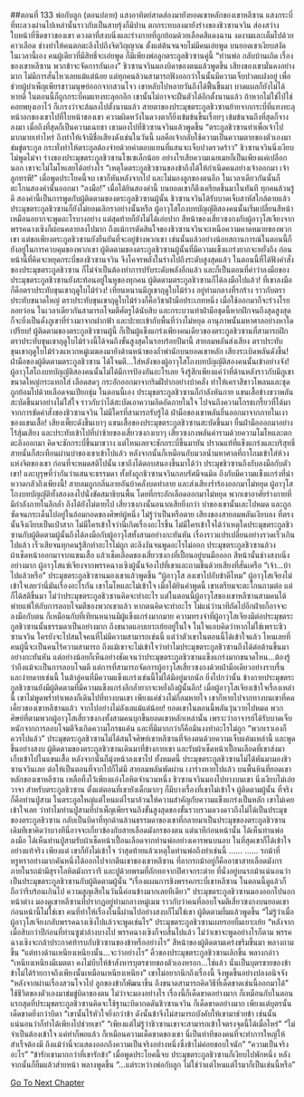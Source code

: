 ##ตอนที่ 133 พ่อกับลูก (ตอนปลาย)
แสงอาทิตย์สาดส่องมายังยอดเขาหลักของเขาหลีซาน แสงกระบี่ที่ทะลวงผ่านไปเหล่านั้นราวกับเป็นสายรุ้งก็มิปาน ตกกระทบลงมายังร่างของชิวซานจวิน ส่องสว่างใบหน้าที่ซีดขาวของเขา ดวงตาที่สงบนิ่งและร่างกายที่ถูกย้อมด้วยเลือดสีแดงฉาน งดงามและเต็มไปด้วยคาวเลือด ช่างทำให้คนตกตะลึงไปถึงจิตวิญญาณ
ตั้งแต่ต้นจนจบไม่มีคนเอ่ยพูด บนยอดเขาเงียบสงัด
ในเวลานี้เอง คนผู้เดียวที่มีสิทธิ์จะเอ่ยพูด ก็มีเพียงพ่อลูกตระกูลชิวซานคู่นี้
“ท่านพ่อ กลับบ้านเถิด เรื่องของเขาหลีซาน พวกข้าจะจัดการกันเอง”
ชิวซานจวินมองบิดาของตนแล้วพูดขึ้น เสียงของเขามั่นคงอย่างมาก ไม่มีการสั่นไหวเลยแม้แต่น้อย แต่ทุกคนล้วนสามารถฟังออกว่าในนั้นมีความเจ็บปวดแฝงอยู่ เพื่อช่วยผู้บำเพ็ญเพียรชาวมนุษย์ออกจากสวนโจว เขาหลับไปหลายวันถึงได้ฟื้นขึ้นมา บาดแผลก็ยังไม่ได้หายดี ในตอนนี้ก็ถูกกระบี่คมแทงทะลุอกอีก เขานั้นไม่อาจจะฝืนตัวได้อีกตั้งนานแล้ว ถ้าหากไม่ใช่ไป๋ไช่คอยพยุงเอาไว้ ก็เกรงว่าจะล้มลงไปตั้งนานแล้ว
สายตาของประมุขตระกูลชิวซานย้ายจากกระบี่ที่แทงทะลุหน้าอกของเขาไปที่ใบหน้าของเขา ความผิดหวังในดวงตาก็ยิ่งเข้มข้นขึ้นเรื่อยๆ เข้มข้นจนถึงที่สุดก็จางลงมา เมื่อถึงที่สุดก็เป็นความเฉยชา เขามองไปที่ชิวซานจวินแล้วพูดขึ้น “ตระกูลชิวซานทำเพื่อเจ้าไปมากมายเท่าไหร่ ถึงทำให้เจ้ามีชื่อเสียงดังเช่นในวันนี้ ผลคือเจ้ากลับใช้ความเป็นความตายของตัวเองมาข่มขู่ตระกูล กระทั่งทำให้ตระกูลต้องจ่ายด้วยค่าตอบแทนที่แสนจะเจ็บปวดรวดร้าว”
ชิวซานจวินนิ่งเงียบไม่พูดไม่จา
ร่างของประมุขตระกูลชิวซานโซเซเล็กน้อย
อย่างไรเสียความเฉยเมยก็เป็นเพียงแค่เปลือกนอก เขาจะไม่โมโหเลยได้อย่างไร
“เหตุใดตระกูลชิวซานของข้าถึงได้ให้กำเนิดคนอย่างเจ้าออกมา เจ้าลูกทรพี!”
เมื่อพูดประโยคนี้จบ เขาก็หันหลังจากไป และไม่มองลูกของตนอีก ในเวลาเดียวกันนั้นก็ตะโกนสองคำนั้นออกมา
“ลงมือ!”
เมื่อได้ยินสองคำนี้ บนยอดเขาก็ตึงเครียดขึ้นมาในทันที
ทุกคนล้วนรู้ดี สองคำนี้เป็นการพูดกับผู้ติดตามของตระกูลชิวซานผู้นั้น ชิวซานจวินได้รับบาดเจ็บสาหัสใกล้ตายแล้ว ประมุขตระกูลชิวซานก็ยังไม่ยอมเลิกราอย่างนั้นหรือ
ผู้อาวุโสโถงบทบัญญัติสองคนนั้นเริ่มเปลี่ยนสีหน้า เหมือนอยากจะพูดอะไรบางอย่าง แต่สุดท้ายก็ยังไม่ได้เอ่ยปาก สีหน้าของเสี่ยวซงกงกับผู้อาวุโสเจียงจากพรรคฉางเซิงก็ผ่อนคลายลงไปมาก ถึงแม้การตัดสินใจของชิวซานจวินจะเหนือความคาดหมายของพวกเขา แต่ขอเพียงตระกูลชิวซานยังยืนยันที่จะอยู่ข้างพวกเขา เช่นนั้นแล้วอย่างน้อยสถานการณ์ในตอนนี้ก็ยังอยู่ในการควบคุมของพวกเขา ผู้ติดตามของตระกูลชิวซานผู้นั้นที่มีความแข็งแกร่งยากจะหยั่งถึง ก่อนหน้านี้ที่คิดจะหยุดกระบี่ของชิวซานจวิน จึงโคจรพลังในร่างไปถึงระดับสูงสุดแล้ว ในตอนนี้ที่ได้ฟังคำสั่งของประมุขตระกูลชิวซาน ก็ไม่จำเป็นต้องทำการปรับระดับพลังอีกแล้ว
และก็เป็นตอนที่คำว่าลงมือของประมุขตระกูลชิวซานยังสะท้อนอยู่ในหูของทุกคน ผู้ติดตามตระกูลชิวซานก็ได้ลงมือไปแล้ว!
ที่เขาลงมือก็คือตราประทับขุนเขาฤดูใบไม้ร่วง!
เทียนหนานมีภูเขาฤดูใบไม้ร่วง อยู่ท่ามกลางที่รกร้าง ราวกับตราประทับขนาดใหญ่ ตราประทับขุนเขาฤดูใบไม้ร่วงก็คือวิชาฝ่ามือประเภทหนึ่ง เมื่อใช้ออกมาก็จะร่วงโรยลอยว่อน ในเวลาเดียวกันสามารถโจมตีศัตรูได้นับสิบ และกระบวนท่าฝ่ามือชุดนี้หากฝึกจนถึงสุดสูงสุด ก็จะยิ่งเป็นดั่งภูเขาที่ร่วงมาจากฝากฟ้า และปะทะเข้ากับพื้นที่ว่างไม่หยุด อานุภาพนั้นมหาศาลอย่างหาใดเปรียบ!
ผู้ติดตามของตระกูลชิวซานผู้นี้ ก็เป็นผู้แข็งแกร่งเพียงคนเดียวของตระกูลชิวซานที่สามารถฝึกตราประทับขุนเขาฤดูใบไม้ร่วงนี้ได้จนถึงขั้นสูงสุดในรอบร้อยปีมานี้
สายลมพลันส่งเสียง ตราประทับขุนเขาฤดูใบไม้ร่วงแหวกหมู่เมฆลงมายังด้านหน้าของถ้ำพำนักบนยอดเขาหลัก
เสียงระเบิดพลันดังขึ้น!
ฝ่ามือของผู้ติดตามตระกูลชิวซาน ได้โจมตี...ใส่หลังของผู้อาวุโสโถงบทบัญญัติสองคนนั้นเข้าอย่างจัง!
ผู้อาวุโสโถงบทบัญญัติสองคนนั้นไม่ได้มีการป้องกันอะไรเลย จึงรู้สึกเพียงแค่ว่าที่ด้านหลังราวกับมีภูเขาขนาดใหญ่กระแทกใส่ เลือดสดๆ กระอักออกมาจากริมฝีปากอย่างบ้าคลั่ง ทำให้เคราสีขาวโพลนและชุดถูกย้อมไปด้วยเลือดจนเปียกชุ่ม
ในตอนนี้เอง ประมุขตระกูลชิวซานก็กำลังหันกาย แขนเสื้อข้างขวาพลันสะบัดขึ้นมาอย่างไม่ใส่ใจ ราวกับว่าได้สะบัดเอาความอึดอัดภายในใจ ไปจนถึงความโกรธเกรี้ยวที่ได้มาจากการขัดคำสั่งของชิวซานจวิน ไม่มีใครที่สามารถรับรู้ได้ ฝ่ามือของเขาพลันยื่นออกมาจากภายในเงาของแขนเสื้อ!
เสียงเพี๊ยะดังขึ้นเบาๆ
แขนเสื้อของประมุขตระกูลชิวซานสะบัดขึ้นมา ยื่นฝ่ามือออกมาอย่างไร้สุ้มเสียง และประทับเข้าไปที่บ่าซ้ายของเสี่ยวซงกงเบาๆ
เสี่ยวซงกงพลันคำรามด้วยความโมโหและตกตะลึงออกมา คิดจะชักกระบี่ขึ้นมาขวาง แต่ไหนเลยจะชักกระบี่ขึ้นมาทัน ปราณแท้ที่แข็งแกร่งและบริสุทธิ์สายนั้นก็สะเทือนผ่านบ่าของเขาเข้าไปแล้ว หลังจากนั้นก็เหมือนกับมวลน้ำมหาศาลที่ถาโถมเข้าใส่ห้วงแห่งจิตของเขา
ก่อนที่จะหมดสติไปนั้น เขาถึงได้ตอบสนองขึ้นมาได้ว่า ประมุขชิวซานถึงกับลงมือกับตัวเขา!
และบุรุษที่ว่ากันว่าแสนจะธรรมดา ทั้งยังถูกชิวซานจวินกลบรัศมีจนมิด ถึงกับมีความแข็งแกร่งที่น่าหวาดกลัวถึงเพียงนี้!
สายลมถูกกลิ่นอายอันบ้าคลั่งบดทำลาย และส่งเสียงร่ำร้องออกมาไม่หยุด ผู้อาวุโสโถงบทบัญญัติทั้งสองลงไปนั่งขัดสมาธิบนพื้น โดยที่กระอักเลือดออกมาไม่หยุด พวกเขาอาศัยร่างกายที่มีกำลังภายในลึกล้ำ ถึงได้ยังไม่ตายไป เสี่ยวซงกงนั้นอนาถเสียยิ่งกว่า บ่าของเขานั้นเละไปหมด และถูกซัดจนกระเด็นไปอยู่ในอ้อมกอดของศิษย์ผู้หนึ่ง ไม่รู้ว่าเป็นหรือตาย
เสียงของสายลมพลันเงียบลง ที่ตรงนั้นจึงเงียบเป็นเป่าสาก
ไม่มีใครเข้าใจว่านี่เกิดเรื่องอะไรขึ้น
ไม่มีใครเข้าใจได้ว่าเหตุใดประมุขตระกูลชิวซานกับผู้ติดตามผู้นั้นถึงได้ลงมือกับผู้อาวุโสทั้งสามอย่างกะทันหัน
เรื่องราวแปรเปลี่ยนอย่างรวดเร็วเกินไปแล้ว เร็วเสียจนทุกคนรู้สึกทำอะไรไม่ถูก ตะลึงงันจนพูดอะไรไม่ออก
ประมุขตระกูลชิวซานล้วงผ้าเช็ดหน้าออกมาจากแขนเสื้อ แล้วเช็ดเลือดของเสี่ยวซงกงที่เปื้อนอยู่บนมือออก สีหน้านั้นช่างสงบนิ่งอย่างมาก
ผู้อาวุโสแซ่เจียงจากพรรคฉางเซิงผู้นั้นจ้องไปที่เขาและถามขึ้นด้วยเสียงที่สั่นเครือ “เจ้า...บ้าไปแล้วหรือ”
ประมุขตระกูลชิวซานมองเขาแล้วพูดขึ้น “ผู้อาวุโส ลงเขาไปกับข้าดีไหม”
ผู้อาวุโสเจียงไม่เข้าใจเลยว่านี่มันเรื่องอะไรกัน เขาโมโหและไม่เข้าใจ เมื่อได้ยินคำพูดนี้ เขาเตรียมจะตะโกนถามต่อ แต่ก็ได้สติขึ้นมา ไม่ว่าประมุขตระกูลชิวซานคิดจะทำอะไร แต่ในตอนนี้ผู้อาวุโสของเขาหลีซานสามคนได้พ่ายแพ้ให้กับการลอบโจมตีของพวกเขาแล้ว หากตนคิดจะทำอะไร ไม่แน่ว่านาทีถัดไปอีกฝ่ายก็อาจจะลงมือกับตน
ก็เหมือนกับที่เทียนหนานมีผู้แข็งแกร่งมากมาย ความทรงจำที่ผู้อาวุโสเจียงมีต่อประมุขตระกูลชิวซานนั้นธรรมดาเป็นอย่างมาก ถึงขนาดแอบเยาะเย้ยอยู่ในใจ ในใจแอบคิดว่าหากไม่ใช่เพราะชิวซานจวิน ใครยังจะไปสนใจคนที่ไม่มีความสามารถเช่นนี้ แต่ว่าตัวเขาในตอนนี้ได้เข้าใจแล้ว ไหนเลยที่คนผู้นี้จะเป็นคนไร้ความสามารถ
ถึงแม้เขาจะไม่เข้าใจว่าทำไมประมุขตระกูลชิวซานถึงได้ต่อต้านขึ้นมาอย่างกะทันหัน แต่อย่างน้อยก็เห็นอย่างชัดเจนว่าประมุขตระกูลชิวซานแข็งแกร่งมากขนาดไหน...ต้องรู้ว่าถึงแม้จะเป็นการลอบโจมตี แต่การที่สามารถจัดการผู้อาวุโสเสี่ยวซงกงด้วยฝ่ามือเดียวอย่างราบรื่นและง่ายดายเช่นนี้ ในต้าลู่คนที่มีความแข็งแกร่งเช่นนี้ไม่ได้มีอยู่มากนัก
ยิ่งไปกว่านั้น ข้างกายประมุขตระกูลชิวซานยังมีผู้ติดตามที่มีความแข็งแกร่งลึกล้ำยากจะหยั่งถึงผู้นั้นอีก!
เมื่อผู้อาวุโสเจียงเข้าใจเรื่องเหล่านี้ เขาไม่พูดพร่ำทำเพลงก็เดินไปที่ทางบนเขา เพียงแค่ช่วงไม่กี่ลมหายใจ เขาก็หายไปจากทางบนเขาที่คดเคี้ยวของเขาหลีซานแล้ว จากไปอย่างไม่ลังเลแม้แต่น้อย!
ยอดเขาในตอนนี้พลันวุ่นวายไปหมด พวกศิษย์ที่ตามพวกผู้อาวุโสเสี่ยวซงกงทั้งสามคนบุกขึ้นยอดเขาหลักเหล่านั้น เพราะว่าอาจารย์ได้รับบาดเจ็บหนักจากการลอบโจมตีจึงเกิดความโกรธแค้น และที่มีมากกว่าก็คือมึนงงทำอะไรไม่ถูก
“พวกเราเองก็ควรไปแล้ว” ประมุขตระกูลชิวซานไม่ได้สนใจศิษย์เขาหลีซานที่จ้องตนด้วยความเจ็บแค้นเหล่านี้ และพูดขึ้นอย่างสงบ
ผู้ติดตามของตระกูลชิวซานเดินมาที่ข้างกายเขา และรับผ้าเช็ดหน้าเปื้อนเลือดที่เขาส่งมาเก็บเข้าไปในแขนเสื้อ หลังจากนั้นก็มุ่งหน้าลงเขาไป
ทั้งหมดนี้ ประมุขตระกูลชิวซานไม่ได้หันมามองชิวซานจวินเลย ต่อให้เป็นตอนที่จากไปก็ไม่มี
สายลมพลันพัดผ่าน เงาร่างหายไปแล้ว
บนพื้นหินที่ยอดเขาหลักของเขาหลีซาน เหลือทิ้งไว้เพียงแอ่งโลหิตจำนวนหนึ่ง
ชิวซานจวินมองไปทางบนเขา นิ่งเงียบไม่เอ่ยวาจา
สำหรับตระกูลชิวซาน ตั้งแต่ตอนที่เขายังเด็กมากๆ ก็มีบางเรื่องที่เขาไม่เข้าใจ
ผู้ติดตามผู้นั้น ที่จริงก็คือท่านปู่สาม ในตระกูลใหญ่แต่ไหนแต่ไรมาล้วนให้ความสำคัญกับความแข็งแกร่งเป็นหลัก เขาไม่เคยเข้าใจเลย ว่าทำไมท่านปู่สามที่บำเพ็ญเพียรจนถึงขั้นสูงสุดของขั้นรวบรวมดวงดาวถึงไม่ได้เป็นประมุขของตระกูลชิวซาน กลับเป็นบิดาที่ทุกด้านล้วนธรรมดาของเขาที่กลายมาเป็นประมุขของตระกูลชิวซาน เดิมทีเขาคิดว่าบางทีนี่อาจจะเกี่ยวข้องกับสายเลือดมังกรของตน แต่นาทีก่อนหน้านั้น ได้เห็นท่านพ่อลงมือ ได้เห็นท่านปู่สามรับผ้าเช็ดหน้าเปื้อนเลือดจากท่านพ่ออย่างเคารพนบนอบ ในที่สุดเขาก็ได้เข้าใจอย่างแท้จริง เพียงแต่ เขาก็ยังไม่เข้าใจ ว่าสุดท้ายแล้วเหตุใดท่านพ่อถึงทำเช่นนี้
......
......
รถม้าที่หรูหราอย่างมากคันหนึ่งได้ออกไปจากตีนเขาของเขาหลีซาน
ที่ลากรถม้าอยู่ก็คืออาชาสายเลือดมังกร ภายในรถม้ามีสุราโลหิตมังกรวารี และปูด้วยพรมที่ถักทอจากปีศาจกระต่าย
ที่นั่งอยู่บนรถม้าแน่นอนว่าเป็นประมุขตระกูลชิวซานกับผู้ติดตามผู้นั้น
“เรื่องแผนการชิงพรรคกระบี่เขาหลีซาน ในตอนนี้ดูแล้วก็ถือว่ารีบร้อนเกินไป ความสูญเสียในวันนี้ค่อนข้างมากเลยทีเดียว”
ประมุขตระกูลชิวซานมองออกไปนอกหน้าต่าง มองดูเขาหลีซานที่ปรากฏอยู่ท่ามกลางหมู่เมฆ ราวกับว่าคนที่ลอบโจมตีเสี่ยวซงกงบนยอดเขาก่อนหน้านี้ไม่ใช่เขา คนที่ทำให้เรื่องในนี้ผ่านไปอย่างสงบก็ไม่ใช่เขา
ผู้ติดตามยิ้มแล้วพูดขึ้น “ไม่รู้ว่าเมื่อผู้อาวุโสเจียงกลับพรรคฉางเซิงไปแล้วจะพูดเช่นไร”
ประมุขตระกูลชิวซานเผยรอยยิ้มเยาะเย้ย “หลังจากเมื่อสิบกว่าปีก่อนที่ท่านซูฆ่าล้างบางไป พรรคฉางเซิงก็จบสิ้นไปแล้ว ไม่ว่าเขาจะพูดอย่างไรก็ตาม พรรคฉางเซิงจะกล้าประกาศท้ารบกับชิวซานของข้าหรืออย่างไร”
สีหน้าของผู้ติดตามเคร่งขรึมขึ้นมา พลางถามขึ้น “แต่ทางด้านเหนียงเหนียงนั้น...จะว่าอย่างไร”
คิ้วของประมุขตระกูลชิวซานเลิกขึ้น พลางกล่าว “เหนียงเหนียงมีเมตตา คงไม่บีบให้ข้าสังหารบุตรชายของตัวเองหรอก...ใช่แล้ว นั่นเป็นบุตรชายของข้า ข้าไม่ได้ร้ายกาจถึงเพียงนั้นเหมือนเหนียงเหนียง”
เขาไม่อยากนึกถึงเรื่องนี้ จึงพูดขึ้นอย่างปลงอนิจจัง “หลังจากผ่านเรื่องสวนโจวไป ลูกของข้าก็พัฒนาขึ้น ถึงขนาดสามารถคิดวิธีที่เด็ดขาดเช่นนี้ออกมาได้”
ใช้ชีวิตของตัวเองมาข่มขู่บิดาของตน ไม่ว่าจะมองอย่างไร เรื่องนี้ก็เด็ดขาดอย่างมาก
ก็เหมือนกับในตอนแรกสุดที่ประมุขตระกูลชิวซานคิดจะใช้ฐานะบิดากดดันชิวซานจวิน ก็เด็ดขาดอย่างมาก
เพียงแต่บุตรนั้นเด็ดขาดยิ่งกว่าบิดา
“เขานั้นไร้หัวใจยิ่งกว่าข้า ดังนั้นข้าจึงไม่สามารถบังคับให้เขามาช่วยข้า เช่นนั้นแน่นอนว่าก็ทำได้เพียงไปช่วยเขา”
“เพียงแต่ไม่รู้ว่าชิวซานเขาจะสามารถเข้าใจตรงจุดนี้ได้เมื่อไหร่”
“ไม่จำเป็นต้องเข้าใจ แค่ทำก็พอแล้ว ก็เหมือนความเด็ดขาดของเขา นี่เป็นท่าทีของคนที่จะทำการใหญ่ให้สำเร็จต้องมี ถึงแม้ว่านี่จะแสดงออกถึงความเป็นจริงอย่างหนึ่งซึ่งข้าไม่ค่อยชอบใจนัก”
“ความเป็นจริงอะไร”
“ข้ารักเขามากกว่าที่เขารักข้า”
เมื่อพูดประโยคนี้จบ ประมุขตระกูลชิวซานก็เงียบไปพักหนึ่ง หลังจากนั้นก็ยิ้มแล้วส่ายหน้า พลางพูดขึ้น “...แต่ระหว่างพ่อกับลูก ไม่ใช่ว่าแต่ไหนแต่ไรมาก็เป็นเช่นนี้หรือ”


[Go To Next Chapter]( ./420.md)
